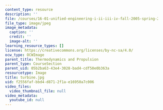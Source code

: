 ```yaml
---
content_type: resource
description: ''
file: /courses/16-01-unified-engineering-i-ii-iii-iv-fall-2005-spring-2006/f2556fafbbd4d8712f1ae16950a7c006_turbine.jpg
file_type: image/jpeg
image_metadata:
  caption: ''
  credit: ''
  image-alt: ''
learning_resource_types: []
license: https://creativecommons.org/licenses/by-nc-sa/4.0/
ocw_type: OCWImage
parent_title: Thermodynamics and Propulsion
parent_type: CourseSection
parent_uid: 05b2ba63-43e4-3028-bad4-cdf50e0b363a
resourcetype: Image
title: turbine.jpg
uid: f2556faf-bbd4-d871-2f1a-e16950a7c006
video_files:
  video_thumbnail_file: null
video_metadata:
  youtube_id: null
---
```

